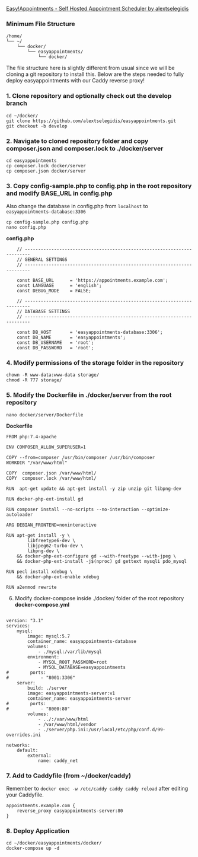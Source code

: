 [Easy!Appointments - Self Hosted Appointment Scheduler by alextselegidis](https://github.com/alextselegidis/easyappointments)

### Minimum File Structure
```
/home/
└── ~/
    └── docker/
        └── easyappointments/
            └── docker/
```

The file structure here is slightly different from usual since we will be cloning a git repository to install this. Below are the steps needed to fully deploy easyappointments with our Caddy reverse proxy!

### 1. Clone repository and optionally check out the develop branch
```
cd ~/docker/
git clone https://github.com/alextselegidis/easyappointments.git
git checkout -b develop
```

### 2. Navigate to cloned repository folder and copy composer.json and composer.lock to ./docker/server
```
cd easyappointments
cp composer.lock docker/server
cp composer.json docker/server
```

### 3. Copy config-sample.php to config.php in the root repository and modify BASE_URL in config.php
Also change the database in config.php from `localhost` to `easyappointments-database:3306`
```
cp config-sample.php config.php
nano config.php
```

**config.php**
```
    // ------------------------------------------------------------------------
    // GENERAL SETTINGS
    // ------------------------------------------------------------------------

    const BASE_URL      = 'https://appointments.example.com';
    const LANGUAGE      = 'english';
    const DEBUG_MODE    = FALSE;

    // ------------------------------------------------------------------------
    // DATABASE SETTINGS
    // ------------------------------------------------------------------------

    const DB_HOST       = 'easyappointments-database:3306';
    const DB_NAME       = 'easyappointments';
    const DB_USERNAME   = 'root';
    const DB_PASSWORD   = 'root';
```

### 4. Modify permissions of the storage folder in the repository
```
chown -R www-data:www-data storage/
chmod -R 777 storage/
```

### 5. Modify the Dockerfile in ./docker/server from the root repository
```
nano docker/server/Dockerfile
```
**Dockerfile**
```
FROM php:7.4-apache

ENV COMPOSER_ALLOW_SUPERUSER=1

COPY --from=composer /usr/bin/composer /usr/bin/composer
WORKDIR "/var/www/html"

COPY  composer.json /var/www/html/
COPY  composer.lock /var/www/html/

RUN  apt-get update && apt-get install -y zip unzip git libpng-dev

RUN docker-php-ext-install gd

RUN composer install --no-scripts --no-interaction --optimize-autoloader

ARG DEBIAN_FRONTEND=noninteractive

RUN apt-get install -y \
        libfreetype6-dev \
        libjpeg62-turbo-dev \
        libpng-dev \
    && docker-php-ext-configure gd --with-freetype --with-jpeg \
    && docker-php-ext-install -j$(nproc) gd gettext mysqli pdo_mysql

RUN pecl install xdebug \
    && docker-php-ext-enable xdebug

RUN a2enmod rewrite
```

6. Modify docker-compose inside ./docker/ folder of the root repository
**docker-compose.yml**
```

version: "3.1"
services:
    mysql:
        image: mysql:5.7
        container_name: easyappointments-database
        volumes:
            - ./mysql:/var/lib/mysql
        environment:
            - MYSQL_ROOT_PASSWORD=root
            - MYSQL_DATABASE=easyappointments
#        ports:
#            - "8001:3306"
    server:
        build: ./server
        image: easyappointments-server:v1
        container_name: easyappointments-server
#        ports:
#            - "8000:80"
        volumes:
            - ../:/var/www/html
            - /var/www/html/vendor
            - ./server/php.ini:/usr/local/etc/php/conf.d/99-overrides.ini

networks:
    default:
        external:
            name: caddy_net
```


### 7. Add to Caddyfile (from ~/docker/caddy)
Remember to `docker exec -w /etc/caddy caddy caddy reload` after editing your Caddyfile.
```
appointments.example.com {
	reverse_proxy easyappointments-server:80
}
```

### 8. Deploy Application
```
cd ~/docker/easyappointments/docker/
docker-compose up -d
```

